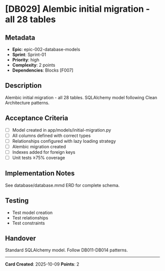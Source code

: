 # [DB029] Alembic initial migration - all 28 tables

## Metadata
- **Epic**: epic-002-database-models
- **Sprint**: Sprint-01
- **Priority**: high
- **Complexity**: 2 points
- **Dependencies**: Blocks [F007]

## Description
Alembic initial migration - all 28 tables. SQLAlchemy model following Clean Architecture patterns.

## Acceptance Criteria
- [ ] Model created in app/models/initial-migration.py
- [ ] All columns defined with correct types
- [ ] Relationships configured with lazy loading strategy
- [ ] Alembic migration created
- [ ] Indexes added for foreign keys
- [ ] Unit tests ≥75% coverage

## Implementation Notes
See database/database.mmd ERD for complete schema.

## Testing
- Test model creation
- Test relationships
- Test constraints

## Handover
Standard SQLAlchemy model. Follow DB011-DB014 patterns.

---
**Card Created**: 2025-10-09
**Points**: 2
